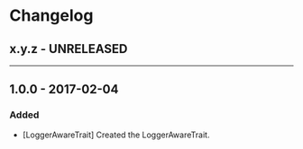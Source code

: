 Changelog
=========

## x.y.z - UNRELEASED

--------

## 1.0.0 - 2017-02-04

### Added

* [LoggerAwareTrait] Created the LoggerAwareTrait.
